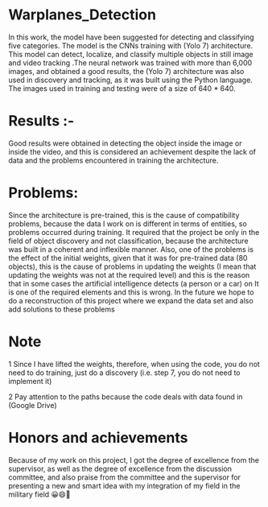 # Warplanes_Detection

In this work, the model have been suggested for detecting and classifying five categories. The model is the CNNs training with (Yolo 7) architecture. This model can detect, localize, and classify multiple objects in still image and video tracking .The neural network was trained with more than 6,000 images, and obtained a good results, the (Yolo 7) architecture was also used in discovery and tracking, as it was built using the Python language. The images used in training and testing were of a size of 640 * 640.

# Results :-
Good results were obtained in detecting the object inside the image or inside the video, and this is considered an achievement despite the lack of data and the problems encountered in training the architecture.

# Problems:
Since the architecture is pre-trained, this is the cause of compatibility problems, because the data I work on is different in terms of entities, so problems occurred during training. It required that the project be only in the field of object discovery and not classification, because the architecture was built in a coherent and inflexible manner. Also, one of the problems is the effect of the initial weights, given that it was for pre-trained data (80 objects), this is the cause of problems in updating the weights (I mean that updating the weights was not at the required level) and this is the reason that in some cases the artificial intelligence detects (a person or a car) on It is one of the required elements and this is wrong. In the future we hope to do a reconstruction of this project where we expand the data set and also add solutions to these problems

# Note
1 Since I have lifted the weights, therefore, when using the code, you do not need to do training, just do a discovery (i.e. step 7, you do not need to implement it)

2 Pay attention to the paths because the code deals with data found in (Google Drive)


# Honors and achievements
Because of my work on this project, I got the degree of excellence from the supervisor, as well as the degree of excellence from the discussion committee, and also praise from the committee and the supervisor for presenting a new and smart idea with my integration of my field in the military field 😀😄💪

